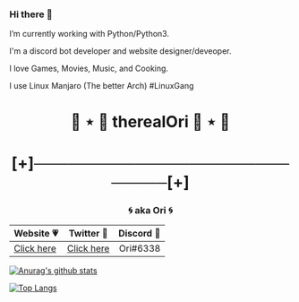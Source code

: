 ### Hi there 🦊


I’m currently working with Python/Python3.

I'm a discord bot developer and website designer/deveoper.

I love Games, Movies, Music, and Cooking.

I use Linux Manjaro (The better Arch) #LinuxGang



<h1 align="center">🦊 ⋆ 🎀 therealOri 🎀 ⋆ 🦊</h1>
<h1 align="center">[+]────────────────────────────[+]</h1>
<h3 align="center">🌀 aka Ori 🌀</h3>
<p align="center">
	<table align="center">
	    <thead>
	        <tr>
	            <th align="center">Website 💗</th>
	            <th align="center">Twitter 💙</th>
	            <th align="center">Discord 💜</th>
	        </tr>
	    </thead>
	    <tbody>
	        <tr>
	            <td align="left"><a href="https://omintyd.tk/" target="_blank">Click here</a></td>
	            <td align="center"><a href="https://twitter.com/therealOri_" target="_blank">Click here</a></td></td>
	            <td align="right">Ori#6338</td>
	        </tr>
	    </tbody>
	</table align="center">
</p>




[![Anurag's github stats](https://github-readme-stats.vercel.app/api?username=therealOri&theme=radical)](https://github.com/anuraghazra/github-readme-stats)

[![Top Langs](https://github-readme-stats.vercel.app/api/top-langs/?username=therealOri&exclude_repo=Aang)](https://github.com/anuraghazra/github-readme-stats)
